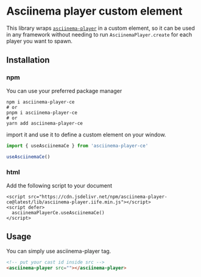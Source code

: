 # Asciinema player custom element
This library wraps [`asciinema-player`](https://github.com/asciinema/asciinema-player) in a custom element, so it can be used in any framework without needing to run `AsciinemaPlayer.create` for each player you want to spawn.

## Installation

### npm
You can use your preferred package manager
```shell
npm i asciinema-player-ce
# or
pnpm i asciinema-player-ce
# or
yarn add asciinema-player-ce
```

import it and use it to define a custom element on your window.
```js
import { useAsciinemaCe } from 'asciinema-player-ce'

useAsciinemaCe()
```

### html
Add the following script to your document
```
<script src="https://cdn.jsdelivr.net/npm/asciinema-player-ce@latest/lib/asciinema-player.iife.min.js"></script>
<script defer>
  asciinemaPlayerCe.useAsciinemaCe()
</script>
```

## Usage
You can simply use asciinema-player tag.

```html
<!-- put your cast id inside src -->
<asciinema-player src=""></asciinema-player>
```
